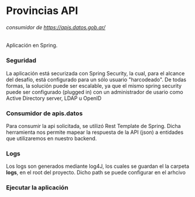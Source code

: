 # Provincias API
###### consumidor de https://apis.datos.gob.ar/
Aplicación en Spring. 

### Seguridad 
La aplicación está securizada con Spring Security, la cual, para el alcance del desafío, está configurado para un sólo usuario "harcodeado". De todas formas, la solución puede ser escalable, ya que el mismo spring security puede ser configurado (plugged in) con un administrador de usario como Active Directory server, LDAP u OpenID 

### Consumidor de apis.datos
Para consumir la api solicitada, se utilizó Rest Template de Spring. Dicha herramienta nos permite mapear la respuesta de la API (json) a entidades que utilizaremos en nuestro backend.

### Logs
Los logs son generados mediante log4J, los cuales se guardan el la carpeta **logs**, en el root del proyecto. Dicho path se puede configurar en el arhcivo 

### Ejecutar la aplicación

